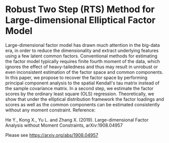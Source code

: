 # Robust Two Step (RTS) Method for Large-dimensional Elliptical Factor Model

Large-dimensional factor model has drawn much attention in the big-data era, in order to reduce the dimensionality and extract underlying features using a few latent common factors. Conventional methods for estimating the factor model typically requires finite fourth moment of the data, which ignores the effect of heavy-tailedness and thus may result in unrobust or even inconsistent estimation of the factor space and common components. In this paper, we propose to recover the factor space by performing principal component analysis to the spatial Kendall's tau matrix instead of the sample covariance matrix. In a second step, we estimate the factor scores by the ordinary least square (OLS) regression. Theoretically, we show that under the elliptical distribution framework the factor loadings and scores as well as the common components can be estimated consistently without any moment constraint. Reference:

He Y., Kong X., Yu L. and Zhang X. (2019). Large-dimensional Factor Analysis without Moment Constraints, arXiv:1908.04957


Please see https://arxiv.org/abs/1908.04957
